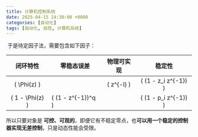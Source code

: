 ```yaml
---
title: 计算机控制系统
date: 2025-04-15 14:30:00 +0800
categories: [自动化]
tags: [自动化, 自控, 计算机系统]
---
```


​	于是待定因子法，需要包含如下因子：

|     闭环特性      | 零稳态误差           |  物理可实现  |         稳定性         |
| :---------------: | -------------------- | :----------: | :--------------------: |
|   \( \Phi(z) \)   |                      | \( z^{-l} \) | \( (1 - z_i z^{-1}) \) |
| \( 1 - \Phi(z) \) | \( (1 - z^{-1})^q \) |              | \( (1 - p_i z^{-1}) \) |

所以只要对象是 **可控、可观的**，即便它有不稳定零点，也**可以用一个稳定的控制器实现无差控制**，只是动态性能会受限。


